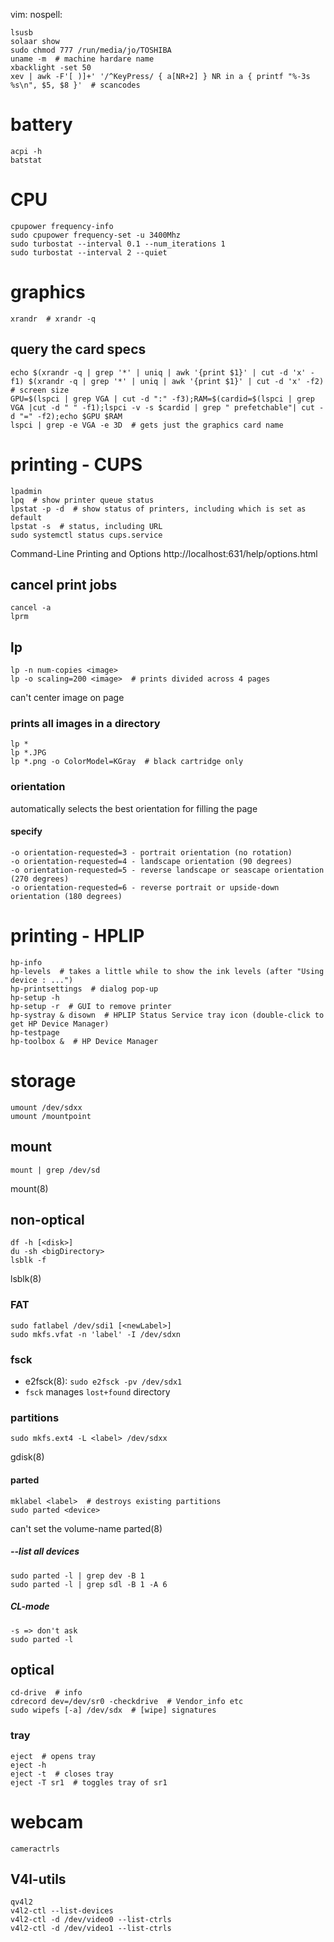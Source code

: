 vim: nospell:

    lsusb
    solaar show
    sudo chmod 777 /run/media/jo/TOSHIBA
    uname -m  # machine hardare name
    xbacklight -set 50
    xev | awk -F'[ )]+' '/^KeyPress/ { a[NR+2] } NR in a { printf "%-3s %s\n", $5, $8 }'  # scancodes

# battery
    acpi -h
    batstat

# CPU
    cpupower frequency-info
    sudo cpupower frequency-set -u 3400Mhz
    sudo turbostat --interval 0.1 --num_iterations 1
    sudo turbostat --interval 2 --quiet

# graphics
    xrandr  # xrandr -q

## query the card specs
    echo $(xrandr -q | grep '*' | uniq | awk '{print $1}' | cut -d 'x' -f1) $(xrandr -q | grep '*' | uniq | awk '{print $1}' | cut -d 'x' -f2)  # screen size
    GPU=$(lspci | grep VGA | cut -d ":" -f3);RAM=$(cardid=$(lspci | grep VGA |cut -d " " -f1);lspci -v -s $cardid | grep " prefetchable"| cut -d "=" -f2);echo $GPU $RAM
    lspci | grep -e VGA -e 3D  # gets just the graphics card name

# printing - CUPS
    lpadmin
    lpq  # show printer queue status
    lpstat -p -d  # show status of printers, including which is set as default
    lpstat -s  # status, including URL
    sudo systemctl status cups.service

Command-Line Printing and Options  http://localhost:631/help/options.html

## cancel print jobs
    cancel -a
    lprm

## lp
    lp -n num-copies <image>
    lp -o scaling=200 <image>  # prints divided across 4 pages

can't center image on page

### prints all images in a directory
    lp *
    lp *.JPG
    lp *.png -o ColorModel=KGray  # black cartridge only

### orientation
automatically selects the best orientation for filling the page

#### specify
    -o orientation-requested=3 - portrait orientation (no rotation)
    -o orientation-requested=4 - landscape orientation (90 degrees)
    -o orientation-requested=5 - reverse landscape or seascape orientation (270 degrees)
    -o orientation-requested=6 - reverse portrait or upside-down orientation (180 degrees)

# printing - HPLIP
    hp-info
    hp-levels  # takes a little while to show the ink levels (after "Using device : ...")
    hp-printsettings  # dialog pop-up
    hp-setup -h
    hp-setup -r  # GUI to remove printer
    hp-systray & disown  # HPLIP Status Service tray icon (double-click to get HP Device Manager)
    hp-testpage
    hp-toolbox &  # HP Device Manager

# storage
    umount /dev/sdxx
    umount /mountpoint

## mount
    mount | grep /dev/sd

mount(8)

## non-optical
    df -h [<disk>]
    du -sh <bigDirectory>
    lsblk -f

lsblk(8)

### FAT
    sudo fatlabel /dev/sdi1 [<newLabel>]
    sudo mkfs.vfat -n 'label' -I /dev/sdxn

### fsck
- e2fsck(8): `sudo e2fsck -pv /dev/sdx1`
- `fsck` manages `lost+found` directory

### partitions
    sudo mkfs.ext4 -L <label> /dev/sdxx

gdisk(8)

#### parted
    mklabel <label>  # destroys existing partitions
    sudo parted <device>

can't set the volume-name
parted(8)

##### --list  all devices
    sudo parted -l | grep dev -B 1
    sudo parted -l | grep sdl -B 1 -A 6

##### CL-mode
    -s => don't ask
    sudo parted -l

## optical
    cd-drive  # info
    cdrecord dev=/dev/sr0 -checkdrive  # Vendor_info etc
    sudo wipefs [-a] /dev/sdx  # [wipe] signatures

### tray
    eject  # opens tray
    eject -h
    eject -t  # closes tray
    eject -T sr1  # toggles tray of sr1

# webcam
    cameractrls

## V4l-utils
    qv4l2
    v4l2-ctl --list-devices
    v4l2-ctl -d /dev/video0 --list-ctrls
    v4l2-ctl -d /dev/video1 --list-ctrls


